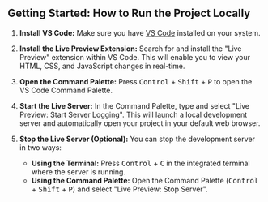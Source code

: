 ## Getting Started: How to Run the Project Locally

1. **Install VS Code:** Make sure you have [VS Code](https://code.visualstudio.com/) installed on your system.

2. **Install the Live Preview Extension:** Search for and install the "Live Preview" extension within VS Code. This will enable you to view your HTML, CSS, and JavaScript changes in real-time. 

3. **Open the Command Palette:** Press <kbd>Control</kbd> + <kbd>Shift</kbd> + <kbd>P</kbd> to open the VS Code Command Palette.

4. **Start the Live Server:**  In the Command Palette, type and select "Live Preview: Start Server Logging". This will launch a local development server and automatically open your project in your default web browser. 

5. **Stop the Live Server (Optional):** You can stop the development server in two ways:
    * **Using the Terminal:** Press <kbd>Control</kbd> + <kbd>C</kbd> in the integrated terminal where the server is running. 
    * **Using the Command Palette:** Open the Command Palette (<kbd>Control</kbd> + <kbd>Shift</kbd> + <kbd>P</kbd>) and select "Live Preview: Stop Server". 
